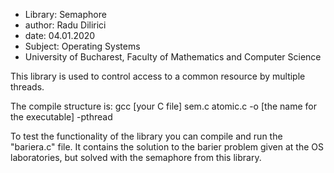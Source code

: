 - Library: Semaphore
- author: Radu Dilirici
- date: 04.01.2020
- Subject: Operating Systems
- University of Bucharest, Faculty of Mathematics and Computer Science

This library is used to control access to a common resource by multiple threads.

The compile structure is: gcc [your C file] sem.c atomic.c -o [the name for the executable] -pthread

To test the functionality of the library you can compile and run the "bariera.c" file.
It contains the solution to the barier problem given at the OS laboratories, but solved with the semaphore from this library.
